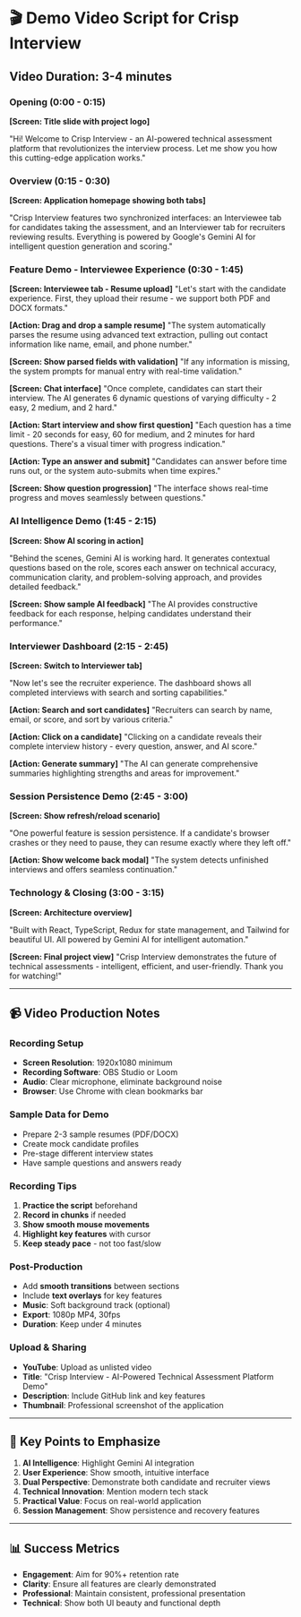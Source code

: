 # 🎬 Demo Video Script for Crisp Interview

## Video Duration: 3-4 minutes

### Opening (0:00 - 0:15)
**[Screen: Title slide with project logo]**

"Hi! Welcome to Crisp Interview - an AI-powered technical assessment platform that revolutionizes the interview process. Let me show you how this cutting-edge application works."

### Overview (0:15 - 0:30)
**[Screen: Application homepage showing both tabs]**

"Crisp Interview features two synchronized interfaces: an Interviewee tab for candidates taking the assessment, and an Interviewer tab for recruiters reviewing results. Everything is powered by Google's Gemini AI for intelligent question generation and scoring."

### Feature Demo - Interviewee Experience (0:30 - 1:45)

**[Screen: Interviewee tab - Resume upload]**
"Let's start with the candidate experience. First, they upload their resume - we support both PDF and DOCX formats."

**[Action: Drag and drop a sample resume]**
"The system automatically parses the resume using advanced text extraction, pulling out contact information like name, email, and phone number."

**[Screen: Show parsed fields with validation]**
"If any information is missing, the system prompts for manual entry with real-time validation."

**[Screen: Chat interface]**
"Once complete, candidates can start their interview. The AI generates 6 dynamic questions of varying difficulty - 2 easy, 2 medium, and 2 hard."

**[Action: Start interview and show first question]**
"Each question has a time limit - 20 seconds for easy, 60 for medium, and 2 minutes for hard questions. There's a visual timer with progress indication."

**[Action: Type an answer and submit]**
"Candidates can answer before time runs out, or the system auto-submits when time expires."

**[Screen: Show question progression]**
"The interface shows real-time progress and moves seamlessly between questions."

### AI Intelligence Demo (1:45 - 2:15)
**[Screen: Show AI scoring in action]**

"Behind the scenes, Gemini AI is working hard. It generates contextual questions based on the role, scores each answer on technical accuracy, communication clarity, and problem-solving approach, and provides detailed feedback."

**[Screen: Show sample AI feedback]**
"The AI provides constructive feedback for each response, helping candidates understand their performance."

### Interviewer Dashboard (2:15 - 2:45)
**[Screen: Switch to Interviewer tab]**

"Now let's see the recruiter experience. The dashboard shows all completed interviews with search and sorting capabilities."

**[Action: Search and sort candidates]**
"Recruiters can search by name, email, or score, and sort by various criteria."

**[Action: Click on a candidate]**
"Clicking on a candidate reveals their complete interview history - every question, answer, and AI score."

**[Action: Generate summary]**
"The AI can generate comprehensive summaries highlighting strengths and areas for improvement."

### Session Persistence Demo (2:45 - 3:00)
**[Screen: Show refresh/reload scenario]**

"One powerful feature is session persistence. If a candidate's browser crashes or they need to pause, they can resume exactly where they left off."

**[Action: Show welcome back modal]**
"The system detects unfinished interviews and offers seamless continuation."

### Technology & Closing (3:00 - 3:15)
**[Screen: Architecture overview]**

"Built with React, TypeScript, Redux for state management, and Tailwind for beautiful UI. All powered by Gemini AI for intelligent automation."

**[Screen: Final project view]**
"Crisp Interview demonstrates the future of technical assessments - intelligent, efficient, and user-friendly. Thank you for watching!"

---

## 📹 Video Production Notes

### Recording Setup
- **Screen Resolution**: 1920x1080 minimum
- **Recording Software**: OBS Studio or Loom
- **Audio**: Clear microphone, eliminate background noise
- **Browser**: Use Chrome with clean bookmarks bar

### Sample Data for Demo
- Prepare 2-3 sample resumes (PDF/DOCX)
- Create mock candidate profiles
- Pre-stage different interview states
- Have sample questions and answers ready

### Recording Tips
1. **Practice the script** beforehand
2. **Record in chunks** if needed
3. **Show smooth mouse movements**
4. **Highlight key features** with cursor
5. **Keep steady pace** - not too fast/slow

### Post-Production
- Add **smooth transitions** between sections
- Include **text overlays** for key features
- **Music**: Soft background track (optional)
- **Export**: 1080p MP4, 30fps
- **Duration**: Keep under 4 minutes

### Upload & Sharing
- **YouTube**: Upload as unlisted video
- **Title**: "Crisp Interview - AI-Powered Technical Assessment Platform Demo"
- **Description**: Include GitHub link and key features
- **Thumbnail**: Professional screenshot of the application

---

## 🎯 Key Points to Emphasize

1. **AI Intelligence**: Highlight Gemini AI integration
2. **User Experience**: Show smooth, intuitive interface
3. **Dual Perspective**: Demonstrate both candidate and recruiter views
4. **Technical Innovation**: Mention modern tech stack
5. **Practical Value**: Focus on real-world application
6. **Session Management**: Show persistence and recovery features

---

## 📊 Success Metrics
- **Engagement**: Aim for 90%+ retention rate
- **Clarity**: Ensure all features are clearly demonstrated
- **Professional**: Maintain consistent, professional presentation
- **Technical**: Show both UI beauty and functional depth
